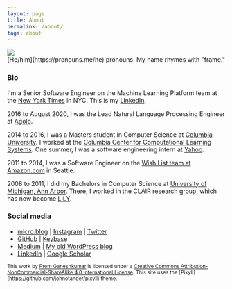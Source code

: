 ```yaml
---
layout: page
title: About
permalink: /about/
tags: about
---
```


<img class="img" src="https://gravatar.com/avatar/78d39db54dc3d3c93159454e257185ea?s=80">
<br />
[He/him](https://pronouns.me/he) pronouns. My name rhymes with "frame."

### Bio

I'm a Senior Software Engineer on the Machine Learning Platform team at the [New York Times](https://nytimes.com) in NYC. This is my <a href="http://www.linkedin.com/in/pgkmr" rel="me">LinkedIn</a>.

2016 to August 2020, I was the Lead Natural Language Processing Engineer at [Agolo](http://agolo.com/).

2014 to 2016, I was a Masters student in Computer Science at [Columbia University](http://columbia.edu/). I worked at the [Columbia Center for Computational Learning Systems](https://www.cs.columbia.edu/areas/speech/). One summer, I was a software engineering intern at [Yahoo](https://www.yahoo.com/).

2011 to 2014, I was a Software Engineer on the [Wish List team at Amazon.com](http://amazon.com/wishlist) in Seattle.

2008 to 2011, I did my Bachelors in Computer Science at [University of Michigan, Ann Arbor](http://umich.edu/). There, I worked in the CLAIR research group, which has now become [LILY](https://yale-lily.github.io/).

### Social media

* <a href="http://pgkr.net" rel="me">micro.blog</a> \| <a href="http://instagram.com/premtagram" rel="me">Instagram</a> \| <a href="http://twitter.com/premgane" rel="me">Twitter</a>
* <a href="https://github.com/premgane/" rel="me">GitHub</a> \| <a href="https://keybase.io/pgkr" rel="me">Keybase</a>
* <a href="https://medium.com/@pgkr" rel="me">Medium</a> \| [My old WordPress blog](http://premgane.wordpress.com)
* <a href="https://www.linkedin.com/in/prem-ganeshkumar-6a3a2318" rel="me">LinkedIn</a> \| <a href="https://scholar.google.com/citations?hl=en&view_op=list_works&gmla=AJsN-F41alnNFrAO2zZnC_j5WPd8xSWpQaKHGifWWgg6Z2WYJjM_OXHErXWEY-eFY-84Wv8XYKEJRjSnUSvBviRaDAfpPr5ESQ&user=ewXjGD4AAAAJ" rel="me">Google Scholar</a>

<small>
This work by <a xmlns:cc="http://creativecommons.org/ns#" href="http://premgkumar.com" property="cc:attributionName" rel="cc:attributionURL">Prem Ganeshkumar</a> is licensed under a <a rel="license" href="http://creativecommons.org/licenses/by-nc-sa/4.0/">Creative Commons Attribution-NonCommercial-ShareAlike 4.0 International License</a>. This site uses the [Pixyll](https://github.com/johnotander/pixyll) theme.
</small>